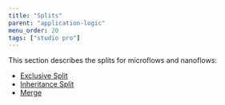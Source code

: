 ```yaml
---
title: "Splits"
parent: "application-logic"
menu_order: 20
tags: ["studio pro"]
---
```


This section describes the splits for microflows and nanoflows:

* [Exclusive Split](exclusive-split)
* [Inheritance Split](inheritance-split)
* [Merge](merge)
